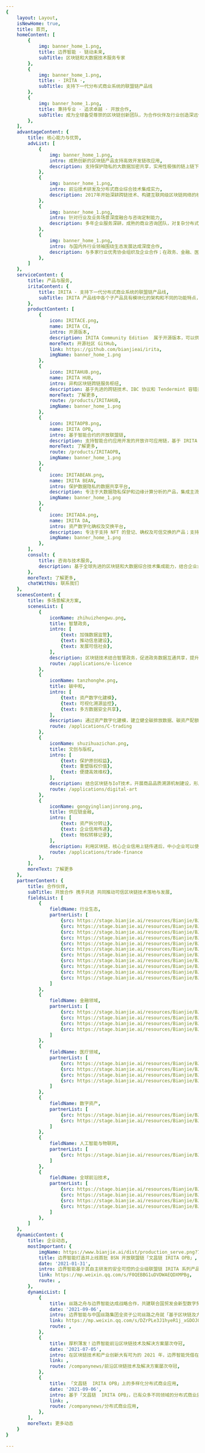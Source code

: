 ```yaml
---
{
    layout: Layout,
    isNewHome: true,
    title: 首页,
    homeContent: [
        {
            img: banner_home_1.png,
            title: 边界智能 · 链动未来,
            subTitle: 区块链和大数据技术服务专家
        },
        {
            img: banner_home_1.png,
            title: · IRITA ·,
            subTitle: 支持下一代分布式商业系统的联盟链产品线
        },
        {
            img: banner_home_1.png,
            title: 秉持专业 · 追求卓越 · 开放合作,
            subTitle: 成为全球备受尊崇的区块链创新团队，为合作伙伴及行业创造深远价值
        },
    ],
    advantageContent: {
        title: 核心能力与优势,
        advList: [
            {
                img: banner_home_1.png,
                intro: 成熟创新的区块链产品支持高效开发链改应用,
                description: 支持保护隐私的大数据加密共享，实用性极强的链上链下系统交互能力，灵活的资产数字化建模与交换支持
            },
            {
                img: banner_home_1.png,
                intro: 前沿技术研发及分布式商业综合技术集成实力,
                description: 2017年开始深耕跨链技术、构建互联网级区块链网络的核心技术、深入实践大数据隐私保护和授权交换技术
            },
            {
                img: banner_home_1.png,
                intro: 针对行业及业务场景深度融合与咨询定制能力,
                description: 多年企业服务深耕，成熟的商业咨询团队，对复杂分布式商业系统的深入实践
            },
            {
                img: banner_home_1.png,
                intro: 与国内外行业领袖围绕生态发展达成深度合作,
                description: 与多家行业优秀协会组织及企业合作；在政务、金融、医疗等应用领域与国内外行业优秀企业建立合作关系
            },
        ]
    },
    serviceContent: {
        title: 产品与服务,
        iritaContent: {
            title: IRITA - 支持下一代分布式商业系统的联盟链产品线,
            subTitle: IRITA 产品线中各个子产品具有模块化的架构和不同的功能特点，可以根据不同业务场景高效打造不同行业应用
        },
        productContent: [
            {
                icon: IRITACE.png,
                name: IRITA CE,
                intro: 开源版本,
                description: IRITA Community Edition  属于开源版本，可以供开发者学习、快速上手熟悉 IRITA 的体系架构、并部署行业验证应用系统等,
                moreText: 开源社区 GitHub,
                link: https://github.com/bianjieai/irita,
                imgName: banner_home_1.png
            },
            {
                icon: IRITAHUB.png,
                name: IRITA HUB,
                intro: 异构区块链跨链服务枢纽,
                description: 基于先进的跨链技术、IBC 协议和 Tendermint 容错共识机制，支持联盟链、公链和链外企业传统系统间的可信计算调用及数据交互，支持跨链资产交换/转移、跨链数据安全共享和跨链服务调用,
                moreText: 了解更多,
                route: /products/IRITAHUB,
                imgName: banner_home_1.png
            },
            {
                icon: IRITAOPB.png,
                name: IRITA OPB,
                intro: 基于智能合约的开放联盟链,
                description: 支持智能合约应用开发的开放许可应用链，基于 IRITA 的成熟技术框架，联合联盟伙伴提供低成本分布式账本服务，提供安全丰富的区块链功能和接口，以应用服务平台形式支持分布式商业系统应用快速开发、部署及运营,
                moreText: 了解更多,
                route: /products/IRITAOPB,
                imgName: banner_home_1.png
            },
            {
                icon: IRITABEAN.png,
                name: IRITA BEAN,
                intro: 保护数据隐私的数据共享平台,
                description: 专注于大数据隐私保护和边缘计算分析的产品，集成主流开源隐私计算框架，实现了大数据多层次授权共享、多方隐私保护查询、多方联盟学习等能力；支持对数据和业务流程全生命周期进行监管，实现数据隐私保护及可信流转。可用于物联网、医疗健康等数据共享管理平台,
                imgName: banner_home_1.png
            },
            {
                icon: IRITADA.png,
                name: IRITA DA,
                intro: 资产数字化确权及交换平台,
                description: 专注于支持 NFT 的登记、确权及可信交换的产品；支持实体资产在链上的数字化建模和全生命周期管理；实现智能合约驱动实体经济相关流程的自动化运行，降低沟通与业务运营成本,
                imgName: banner_home_1.png
            },
        ],
        consult: {
            title: 咨询与技术服务,
            description: 基于全球先进的区块链和大数据综合技术集成能力，结合企业业务场景需求制定定制化解决方案咨询和技术实施。
        },
        moreText: 了解更多,
        chatWithUs: 联系我们
    },
    scenesContent: {
        title: 多场景解决方案,
        scenesList: [
            {
                iconName: zhihuizhengwu.png,
                title: 智慧政务,
                intro: [
                    {text: 加强数据监管},
                    {text: 推动信息建设},
                    {text: 发展可信社会},
                ],
                description: 区块链技术结合智慧政务，促进政务数据互通共享，提升跨部门、跨地区、跨层级协作效率，优化政务服务质量，简化企业、群众办理业务的流程，增强政府公信力,
                route: /applications/e-licence
            },
            {
                iconName: tanzhonghe.png,
                title: 碳中和,
                intro: [
                    {text: 资产数字化建模},
                    {text: 可视化溯源监控},
                    {text: 多方数据安全共享},
                ],
                description: 通过资产数字化建模，建立健全碳排放数据、碳资产配额、碳交易等链上资产管理，辅助政府科学决策和碳中和治理机制，推进政府在碳中和管理过程中的透明化、可信化以及治理模式创新化、精准化，决策科学化、高效化。,
                route: /applications/C-trading
            },
            {
                iconName: shuzihuazichan.png,
                title: 文创与版权,
                intro: [
                    {text: 保护原创权益},
                    {text: 重塑版权价值},
                    {text: 便捷高效维权},
                ],
                description: 结合区块链与IoT技术，开展商品品质溯源机制建设，形成生产加工监管追溯体系，实现全产业链生产质量可追溯。,
                route: /applications/digital-art
            },
            {
                iconName: gongyinglianjinrong.png,
                title: 供应链金融,
                intro: [
                    {text: 资产拆分转让},
                    {text: 企业信用传递},
                    {text: 物权转移记录},
                ],
                description: 利用区块链，核心企业信用上链传递后，中小企业可以使用核心企业的信贷授信额度，降低融资成本，提升融资效率。,
                route: /applications/trade-finance
            },
        ],
        moreText: 了解更多
    },
    partnerContent: {
        title: 合作伙伴,
        subTitle: 开放合作 携手共进 共同推动可信区块链技术落地与发展,
        fieldsList: [
            {
                fieldName: 行业生态,
                partnerList: [
                    {src: https://stage.bianjie.ai/resources/Bianjie/BJHOME-IMAGE/partners/industry_ecology/wx_logo.png},
                    {src: https://stage.bianjie.ai/resources/Bianjie/BJHOME-IMAGE/partners/industry_ecology/xwlzb_logo.png},
                    {src: https://stage.bianjie.ai/resources/Bianjie/BJHOME-IMAGE/partners/industry_ecology/bsn_logo.png},
                    {src: https://stage.bianjie.ai/resources/Bianjie/BJHOME-IMAGE/partners/industry_ecology/casme_logo.png},
                    {src: https://stage.bianjie.ai/resources/Bianjie/BJHOME-IMAGE/partners/industry_ecology/cie_logo.png},
                    {src: https://stage.bianjie.ai/resources/Bianjie/BJHOME-IMAGE/partners/industry_ecology/shbta_logo.png},
                    {src: https://stage.bianjie.ai/resources/Bianjie/BJHOME-IMAGE/partners/industry_ecology/jxm_logo.png},
                    {src: https://stage.bianjie.ai/resources/Bianjie/BJHOME-IMAGE/partners/industry_ecology/tbi_logo.png},
                    {src: https://stage.bianjie.ai/resources/Bianjie/BJHOME-IMAGE/partners/industry_ecology/shso_logo.png},
                    {src: https://stage.bianjie.ai/resources/Bianjie/BJHOME-IMAGE/partners/industry_ecology/ccid_logo.png},
                    {src: https://stage.bianjie.ai/resources/Bianjie/BJHOME-IMAGE/partners/industry_ecology/lt_logo.png},
                ]
            },
            {
                fieldName: 金融领域,
                partnerList: [
                    {src: https://stage.bianjie.ai/resources/Bianjie/BJHOME-IMAGE/partners/financial_field/dfi_logo.png},
                    {src: https://stage.bianjie.ai/resources/Bianjie/BJHOME-IMAGE/partners/financial_field/ode_logo.png},
                    {src: https://stage.bianjie.ai/resources/Bianjie/BJHOME-IMAGE/partners/financial_field/zcbri_logo.png},
                    {src: https://stage.bianjie.ai/resources/Bianjie/BJHOME-IMAGE/partners/financial_field/lg_logo.png},
                ]
            },
            {
                fieldName: 医疗领域,
                partnerList: [
                    {src: https://stage.bianjie.ai/resources/Bianjie/BJHOME-IMAGE/partners/medical_field/xkl_logo.png},
                    {src: https://stage.bianjie.ai/resources/Bianjie/BJHOME-IMAGE/partners/medical_field/nxyl_logo.png},
                    {src: https://stage.bianjie.ai/resources/Bianjie/BJHOME-IMAGE/partners/medical_field/rhdk_logo.png},
                    {src: https://stage.bianjie.ai/resources/Bianjie/BJHOME-IMAGE/partners/medical_field/pdwszyzx_logo.png},
                ]
            },
            {
                fieldName: 数字资产,
                partnerList: [
                    {src: https://stage.bianjie.ai/resources/Bianjie/BJHOME-IMAGE/partners/digital_assets/xdkj_logo.png},
                    {src: https://stage.bianjie.ai/resources/Bianjie/BJHOME-IMAGE/partners/digital_assets/sykj_logo.png},
                ]
            },
            {
                fieldName: 人工智能与物联网,
                partnerList: [
                    {src: https://stage.bianjie.ai/resources/Bianjie/BJHOME-IMAGE/partners/ai_internet/xjkj_logo.png},
                ]
            },
            {
                fieldName: 全球前沿技术,
                partnerList: [
                    {src: https://stage.bianjie.ai/resources/Bianjie/BJHOME-IMAGE/partners/technology/cosmos_logo.png},
                    {src: https://stage.bianjie.ai/resources/Bianjie/BJHOME-IMAGE/partners/technology/tendermint_logo.png},
                    {src: https://stage.bianjie.ai/resources/Bianjie/BJHOME-IMAGE/partners/technology/irisnet_logo.png},
                    {src: https://stage.bianjie.ai/resources/Bianjie/BJHOME-IMAGE/partners/technology/chainlink_logo.png},
                ]
            },
        ]
    },
    dynamicContent: {
        title: 企业动态,
        mostImportant: {
            imgName: https://www.bianjie.ai/dist/production_serve.png?7a666bd93e73b7e630b469c3c376479f,
            title: 边界智能打造并上线首批 BSN 开放联盟链「文昌链 IRITA OPB」,
            date: '2021-01-31',
            intro: 边界智能基于其自主研发的安全可控的企业级联盟链 IRITA 系列产品，打造上线了首批 BSN 开放联盟链「文昌链  IRITA OPB」，以 BaaS 形式让开发者/中小企业直接专注于应用层业务逻辑的实现和部署，从而更好的满足中小企业以更具成本效益的方式快速开发和部署分布式商业应用 DBApp 的需求。,
            link: https://mp.weixin.qq.com/s/F0QEBBG1uDVDWAEQDXMPBg,
            route: ,
        },
        dynamicList: [
            {
                title: 丝路之舟与边界智能达成战略合作，共建联合国贸发会新型数字贸易基础设施,
                date: '2021-09-06',
                intro: 边界智能与中国丝路集团全资子公司丝路之舟就「基于区块链及大数据隐私保护技术的新一代数字贸易基础设施」达成战略合作，支持打造联合国贸发会（UNCTAD，联合国系统内唯一综合处理国家贸易与经济发展问题的国际经济组织）的新型数字贸易基础设施平台 DODR。,
                link: https://mp.weixin.qq.com/s/DZrPLe3J1hyeR1j_xGDOJQ,
                route: ,
            },
            {
                title: 厚积薄发！边界智能前沿区块链技术及解决方案屡次夺冠,
                date: '2021-07-05',
                intro: 在区块链技术和产业创新大有可为的 2021 年，边界智能凭借在 NFT、绿色金融、大数据隐私保护等方面的前沿技术实力和创新应用能力，在多项重量级的比赛中荣获冠军，荣获 2021 长三角（上海）区块链应用创新大赛成长组一等奖、2021 年南京创新周 · 江北新区数字金融创新大赛特等奖等。,
                link: ,
                route: /companynews/前沿区块链技术及解决方案屡次夺冠,
            },
            {
                title: 「文昌链  IRITA OPB」上的多样化分布式商业应用,
                date: '2021-09-06',
                intro: 基于「文昌链  IRITA OPB」，已有众多不同领域的分布式商业应用 DBApp 上线部署，包括基于 NFT 技术开发的票务管理应用「魔卡」，与南京壹证通共同打造的识蛛可信身份平台，都江堰审批局「智慧政务+区块链」政务服务底层区块链平台等；还将支持 IP.PUB 应用助推中国传统艺术品可信全球贸易。,
                link: ,
                route: /companynews/分布式商业应用,
            },
        ],
        moreText: 更多动态
    }
}

---
```


